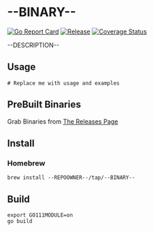 # --BINARY--
[![Go Report Card](https://goreportcard.com/badge/github.com/--REPOOWNER--/--REPONAME--)](https://goreportcard.com/badge/github.com/--REPOOWNER--/--REPONAME--)
[![Release](https://img.shields.io/github/release/--REPOOWNER--/--REPONAME--.svg?style=flat-square)](https://github.com/--REPOOWNER--/--REPONAME--/releases/latest)
[![Coverage Status](https://coveralls.io/repos/github/--REPOOWNER--/--REPONAME--/badge.svg?branch=main)](https://coveralls.io/github/--REPOOWNER--/--REPONAME--?branch=main)

--DESCRIPTION--

## Usage
```/bin/bash
# Replace me with usage and examples
```

## PreBuilt Binaries
Grab Binaries from [The Releases Page](https://github.com/--REPOOWNER--/--REPONAME--/releases)

## Install

### Homebrew

```/bin/bash
brew install --REPOOWNER--/tap/--BINARY--
```

## Build
```/bin/bash
export GO111MODULE=on
go build
```
